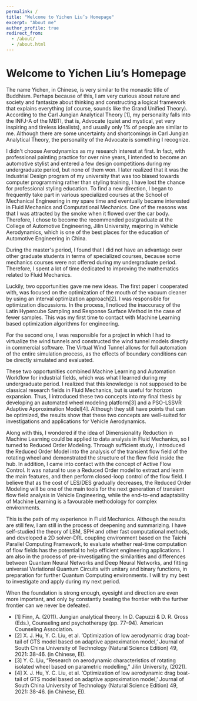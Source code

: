```yaml
---
permalink: /
title: "Welcome to Yichen Liu’s Homepage"
excerpt: "About me"
author_profile: true
redirect_from: 
  - /about/
  - /about.html
---
```

Welcome to Yichen Liu’s Homepage
======
The name Yichen, in Chinese, is very similar to the monastic title of Buddhism. Perhaps because of this, I am very curious about nature and society and fantasize about thinking and constructing a logical framework that explains everything (of course, sounds like the Grand Unified Theory). According to the Carl Jungian Analytical Theory [1], my personality falls into the INFJ-A of the MBTI, that is, Advocate (quiet and mystical, yet very inspiring and tireless idealists), and usually only 1% of people are similar to me. Although there are some uncertainty and shortcomings in Carl Jungian Analytical Theory, the personality of the Advocate is something I recognize.

I didn't choose Aerodynamics as my research interest at first. In fact, with professional painting practice for over nine years, I intended to become an automotive stylist and entered a few design competitions during my undergraduate period, but none of them won. I later realized that it was the Industrial Design program of my university that was too biased towards computer programming rather than styling training, I have lost the chance for professional styling education. To find a new direction, I began to frequently take part in various specialized courses at the School of Mechanical Engineering in my spare time and eventually became interested in Fluid Mechanics and Computational Mechanics. One of the reasons was that I was attracted by the smoke when it flowed over the car body. Therefore, I chose to become the recommended postgraduate at the College of Automotive Engineering, Jilin University, majoring in Vehicle Aerodynamics, which is one of the best places for the education of Automotive Engineering in China.

During the master's period, I found that I did not have an advantage over other graduate students in terms of specialized courses, because some mechanics courses were not offered during my undergraduate period. Therefore, I spent a lot of time dedicated to improving the mathematics related to Fluid Mechanics.

Luckily, two opportunities gave me new ideas. The first paper I cooperated with, was focused on the optimization of the mouth of the vacuum cleaner by using an interval optimization approach[2]. I was responsible for optimization discussions. In the process, I noticed the inaccuracy of the Latin Hypercube Sampling and Response Surface Method in the case of fewer samples. This was my first time to contact with Machine Learning based optimization algorithms for engineering. 

For the second one, I was responsible for a project in which I had to virtualize the wind tunnels and constructed the wind tunnel models directly in commercial software. The Virtual Wind Tunnel allows for full automation of the entire simulation process, as the effects of boundary conditions can be directly simulated and evaluated.

These two opportunities combined Machine Learning and Automation Workflow for industrial fields, which was what I learned during my undergraduate period. I realized that this knowledge is not supposed to be classical research fields in Fluid Mechanics, but is useful for horizon expansion. Thus, I introduced these two concepts into my final thesis by developing an automated wheel modeling platform[3] and a PSO-LSSVR Adaptive Approximation Model[4]. Although they still have points that can be optimized, the results show that these two concepts are well-suited for investigations and applications for Vehicle Aerodynamics.

Along with this, I wondered if the idea of Dimensionality Reduction in Machine Learning could be applied to data analysis in Fluid Mechanics, so I turned to Reduced Order Modeling. Through sufficient study, I introduced the Reduced Order Model into the analysis of the transient flow field of the rotating wheel and demonstrated the structure of the flow field inside the hub. In addition, I came into contact with the concept of Active Flow Control. It was natural to use a Reduced Order model to extract and learn the main features, and then perform closed-loop control of the flow field. I believe that as the cost of LES/DES gradually decreases, the Reduced Order Modeling will be one of the main tools for the next generation of transient flow field analysis in Vehicle Engineering, while the end-to-end adaptability of Machine Learning is a favourable methodology for complex environments.

This is the path of my experience in Fluid Mechanics. Although the results are still few, I am still in the process of deepening and summarizing. I have self-studied the theory of LBM, SPH and other fast computational methods, and developed a 2D solver-DRL coupling environment based on the Taichi Parallel Computing Framework, to evaluate whether real-time computation of flow fields has the potential to help efficient engineering applications. I am also in the process of pre-investigating the similarities and differences between Quantum Neural Networks and Deep Neural Networks, and fitting universal Variational Quantum Circuits with unitary and binary functions, in preparation for further Quantum Computing environments. I will try my best to investigate and apply during my next period.

When the foundation is strong enough, eyesight and direction are even more important, and only by constantly beating the frontier with the further frontier can we never be defeated.

* [1] Finn, A. (2011). Jungian analytical theory. In D. Capuzzi & D. R. Gross (Eds.), Counseling and psychotherapy (pp. 77–94). American Counseling Association.
* [2] X. J. Hu, Y. C. Liu, et al. ‘Optimization of low aerodynamic drag boat-tail of GTS model based on adaptive approximation model,’ Journal of South China University of Technology (Natural Science Edition) 49, 2021: 38-46. (in Chinese, EI).
* [3] Y. C. Liu, “Research on aerodynamic characteristics of rotating isolated wheel based on parametric modelling,” Jilin University, (2021).
* [4] X. J. Hu, Y. C. Liu, et al. ‘Optimization of low aerodynamic drag boat-tail of GTS model based on adaptive approximation model,’ Journal of South China University of Technology (Natural Science Edition) 49, 2021: 38-46. (in Chinese, EI).

